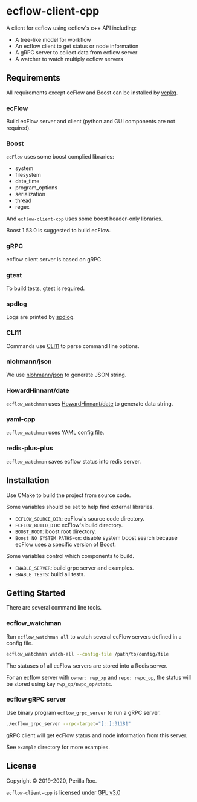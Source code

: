 # ecflow-client-cpp

A client for ecflow using ecflow's c++ API including:

- A tree-like model for workflow
- An ecflow client to get status or node information
- A gRPC server to collect data from ecflow server
- A watcher to watch multiply ecflow servers

## Requirements

All requirements except ecFlow and Boost can be installed by [vcpkg](https://github.com/microsoft/vcpkg).

### ecFlow

Build ecFlow server and client 
(python and GUI components are not required).  

### Boost

`ecFlow` uses some boost complied libraries:

- system
- filesystem
- date_time
- program_options
- serialization
- thread
- regex

And `ecflow-client-cpp` uses some boost header-only libraries.

Boost 1.53.0 is suggested to build ecFlow.

### gRPC

ecflow client server is based on gRPC.

### gtest

To build tests, gtest is required.

### spdlog

Logs are printed by [spdlog](https://github.com/gabime/spdlog).

### CLI11

Commands use [CLI11](https://github.com/CLIUtils/CLI11) to parse command line options.

### nlohmann/json

We use [nlohmann/json](https://github.com/nlohmann/json) to generate JSON string.

### HowardHinnant/date

`ecflow_watchman` uses [HowardHinnant/date](https://github.com/HowardHinnant/date) to generate data string.

### yaml-cpp

`ecflow_watchman` uses YAML config file.

### redis-plus-plus

`ecflow_watchman` saves ecflow status into redis server.

## Installation

Use CMake to build the project from source code.

Some variables should be set to help find external libraries.

- `ECFLOW_SOURCE_DIR`: ecFlow's source code directory. 
- `ECFLOW_BUILD_DIR`: ecFlow's build directory.
- `BOOST_ROOT`: boost root directory.
- `Boost_NO_SYSTEM_PATHS=on`: disable system boost search because ecFlow uses a specific version of Boost.

Some variables control which components to build.

- `ENABLE_SERVER`: build grpc server and examples.
- `ENABLE_TESTS`: build all tests.

## Getting Started

There are several command line tools.

### ecflow_watchman

Run `ecflow_watchman all` to watch several ecFlow servers defined in a config file.

```bash
ecflow_watchman watch-all --config-file /path/to/config/file
```

The statuses of all ecFlow servers are stored into a Redis server.

For an ecflow server with `owner: nwp_xp` and `repo: nwpc_op`, the status will be stored using key `nwp_xp/nwpc_op/stats`.


### ecflow gRPC server

Use binary program `ecflow_grpc_server` to run a gRPC server.

```bash
./ecflow_grpc_server --rpc-target="[::]:31181"
```

gRPC client will get ecFlow status and node information from this server.

See `example` directory for more examples.

## License

Copyright &copy; 2019-2020, Perilla Roc.

`ecflow-client-cpp` is licensed under [GPL v3.0](LICENSE.md)


